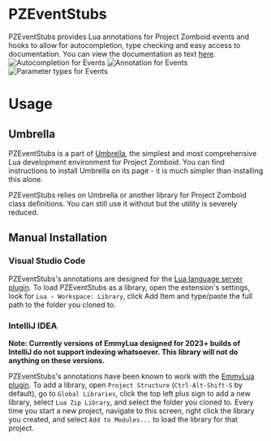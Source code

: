 # PZEventStubs
PZEventStubs provides Lua annotations for Project Zomboid events and hooks to allow for autocompletion, type checking and easy access to documentation. You can view the documentation as text [here](https://github.com/demiurgeQuantified/PZEventDoc/blob/develop/docs/Events.md).
![Autocompletion for Events](https://github.com/demiurgeQuantified/PZEventDoc/blob/develop/docs/assets/1.png)
![Annotation for Events](https://github.com/demiurgeQuantified/PZEventDoc/blob/develop/docs/assets/2.png)
![Parameter types for Events](https://github.com/demiurgeQuantified/PZEventDoc/blob/develop/docs/assets/3.png)

# Usage
## Umbrella
PZEventStubs is a part of [Umbrella](https://github.com/asledgehammer/Umbrella), the simplest and most comprehensive Lua development environment for Project Zomboid. You can find instructions to install Umbrella on its page - it is much simpler than installing this alone.

PZEventStubs relies on Umbrella or another library for Project Zomboid class definitions. You can still use it without but the utility is severely reduced.
## Manual Installation

### Visual Studio Code
PZEventStubs's annotations are designed for the [Lua language server plugin](https://marketplace.visualstudio.com/items?itemName=sumneko.lua). To load PZEventStubs as a library, open the extension's settings, look for `Lua › Workspace: Library`, click Add Item and type/paste the full path to the folder you cloned to.

### IntelliJ IDEA
**Note: Currently versions of EmmyLua designed for 2023+ builds of IntelliJ do not support indexing whatsoever. This library will not do anything on these versions.**

PZEventStubs's annotations have been known to work with the [EmmyLua plugin](https://plugins.jetbrains.com/plugin/9768-emmylua). To add a library, open `Project Structure` (`Ctrl-Alt-Shift-S` by default), go to `Global Libraries`, click the top left plus sign to add a new library, select `Lua Zip Library`, and select the folder you cloned to. Every time you start a new project, navigate to this screen, right click the library you created, and select `Add to Modules...` to load the library for that project.

